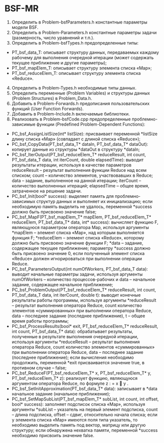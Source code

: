 # BSF-MR

1. Определить в Problem-bsfParameters.h константные параметры модели BSF.
2. Определить в Problem-Parameters.h константные параметры задачи (размерность,
число уравнений и т.п.).
3. Определить в Problem-bsfTypes.h предопределенные типы:
* PT_bsf_data_T: описывает структуру данных, передаваемых каждому рабочему
для выполнения очередной итерации (может содержать текущее приближение и
другие параметры);
* PT_bsf_mapElem_T: описывает структуру элемента списка «Map»;
* PT_bsf_reduceElem_T: описывает структуру элемента списка «Reduce».
4. Определить в Problem-Types.h необходимые типы данных.
5. Определить переменные (Problem Variables) и структуры данных (Problem
Structures) в Problem_Data.h.
6. Добавить в Problem-Forwards.h предописания пользовательских функций (User
Function Forwards).
7. Добавить в Problem-Include.h включаемые библиотеки.
8. Реализовать в Problem-bsfCode.cpp предопределенные проблемно-зависимые
функции (Predefined Problem-Dependent Functions):
* PC_bsf_AssignListSize(int* listSize): присваивает переменной *listSize длину
списка «Map» (совпадает с длиной списка «Reduce»);
* PC_bsf_CopyData(PT_bsf_data_T* dataIn, PT_bsf_data_T* dataOut): копирует
данные из структуры *dataOut в структуру *dataIn;
* PC_bsf_IterOutput(PT_bsf_reduceElem_T* reduceResult, int count, PT_bsf_data_T
data, int iterCount, double elapsedTime): выводит результаты итерации, используя
в качестве параметров reduceResult – результат выполнения функции Reduce над
всем списком; count – количество элементов, участвовавших в Reduce; data –
задание, выполненное на данной итерации; iterCount – количество выполненных
итераций; elapsedTime – общее время, затраченное на решение задачи.
* PC_bsf_Init(bool* success): выделяет память для проблемно-зависимых структур
данных и выполняет их инициализацию; если необходимую память выделить не
удалось, переменной *success должно быть присвоено значение false;
* PC_bsf_MapF(PT_bsf_mapElem_T* mapElem, PT_bsf_reduceElem_T* reduceElem,
PT_bsf_data_T* data, int* success): вычисляет функцию F, являющуюся
параметром оператора Map, используя аргументы *mapElem – элемент списка
«Map», над которым выполняется функция F; *reduceElem – элемент списка
«Reduce», которому должно быть присвоено значение функции F; *data –
задание, содержащее текущее приближение; параметру *success должно быть
присвоено значение 0, если полученный элемент списка «Reduce» должен
игнорироваться при выполнении операции Reduce.
* PC_bsf_ParametersOutput(int numOfWorkers, PT_bsf_data_T data): выводит
начальные параметры задачи, используя аргументы numOfWorkers – количество
процессов-рабочих и data – начальное задание, содержащее начальное
приближение;
* PC_bsf_ProblemOutput(PT_bsf_reduceElem_T* reduceResult, int count,
PT_bsf_data_T data, int iterCount, double t): выводит конечные результаты работы
программы, используя аргументы *reduceResult – результат выполнения
оператора Reduce, count количество элементов «суммированных» при
выполнении оператора Reduce, data – последнее задание (последнее
приближение), t – общее время работы программы;
* PC_bsf_ProcessResults(bool* exit, PT_bsf_reduceElem_T* reduceResult, int count,
PT_bsf_data_T* data): обрабатывает результаты, полученные в результате
выполнения очередной итерации, используя аргументы *reduceResult –
результат выполнения оператора Reduce, count количество элементов
«суммированных» при выполнении оператора Reduce, data – последнее задание
(последнее приближение); если вычисления необходимо продолжить,
переменной *exit присваивается значение true, в противном случае – false;
* PC_bsf_ReduceF(PT_bsf_reduceElem_T* x, PT_bsf_reduceElem_T* y,
PT_bsf_reduceElem_T* z): реализует функцию, являющуюся аргументом
оператора Reduce, по формуле z : = x  y .
* PC_bsf_SetInitApproximation(PT_bsf_data_T* data): записывает в *data начальное
задание (начальное приближение);
* PC_bsf_SetMapSubList(PT_bsf_mapElem_T* subList, int count, int offset, bool*
success): заполняет подсписок списка «Map», используя аргументы *subList –
указатель на первый элемент подсписка, count – длина подсписка, offset – сдвиг,
относительно начала списка; если у элемента списка «Map» имеются поля типа
указатель, то необходимо выделить память под вектор, матрицу или другую
структуру; если обнаружена нехватка памяти, переменной *success необходимо
присвоить значение false.
